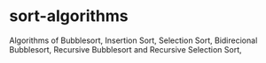 # sort-algorithms
Algorithms of Bubblesort, Insertion Sort, Selection Sort, Bidirecional Bubblesort, Recursive Bubblesort and Recursive Selection Sort,

